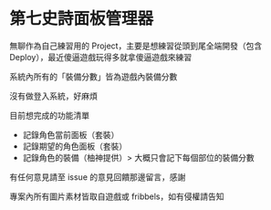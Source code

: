 # 第七史詩面板管理器

無聊作為自己練習用的 Project，主要是想練習從頭到尾全端開發（包含 Deploy），最近傻逼遊戲玩得多就拿傻逼遊戲來練習

系統內所有的「裝備分數」皆為遊戲內裝備分數

沒有做登入系統，好麻煩

目前想完成的功能清單

- 記錄角色當前面板（套裝）
- 記錄期望的角色面板（套裝）
- 記錄角色的裝備（柚神提供）> 大概只會記下每個部位的裝備分數

有任何意見請至 issue 的意見回饋那邊留言，感謝

專案內所有圖片素材皆取自遊戲或 fribbels，如有侵權請告知
